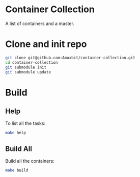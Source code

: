 Container Collection
====================

A list of containers and a master.

# Clone and init repo

```bash
git clone git@github.com:Amuxbit/container-collection.git
cd container-collection
git submodule init
git submodule update
```


# Build

## Help

To list all the tasks:

```bash
make help
```

## Build All

Build all the containers:

```bash
make build
```

